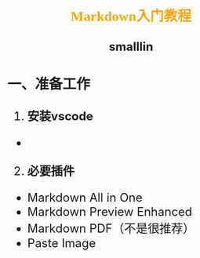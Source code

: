 # <center><font face="仿宋" font color=orange> Markdown入门教程</font>
## <center><font size=5> smalllin 
### **一、准备工作**
1. **安装vscode**
- 
2. **必要插件**
- Markdown All in One
- Markdown Preview Enhanced
- Markdown PDF（不是很推荐）
- Paste Image
